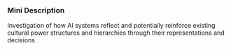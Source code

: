 ### Mini Description

Investigation of how AI systems reflect and potentially reinforce existing cultural power structures and hierarchies through their representations and decisions
